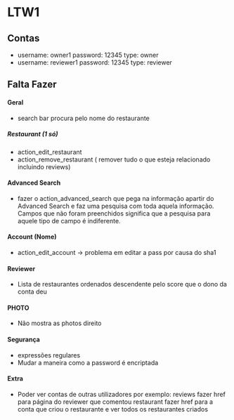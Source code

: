 # LTW1

## Contas
- username: owner1 password: 12345 type: owner
- username: reviewer1 password: 12345 type: reviewer

## Falta Fazer

#### Geral
- search bar procura pelo nome do restaurante

##### Restaurant (1 só)
- action_edit_restaurant
- action_remove_restaurant ( remover tudo o que esteja relacionado incluindo reviews)

#### Advanced Search
- fazer o action_advanced_search que pega na informação apartir do Advanced Search e faz uma pesquisa com toda aquela informação. Campos que não foram preenchidos significa que a pesquisa para aquele tipo de campo é indiferente.

#### Account (Nome)
- action_edit_account -> problema em editar a pass por causa do sha1

#### Reviewer
- Lista de restaurantes ordenados descendente pelo score que o dono da conta deu

#### PHOTO
- Não mostra as photos direito

#### Segurança
- expressões regulares
- Mudar a maneira como a password é encriptada

#### Extra
- Poder ver contas de outras utilizadores por exemplo:
  reviews fazer href para página do reviewer que comentou
  restaurant fazer href para a conta que criou o restaurante e ver todos os restaurantes criados
